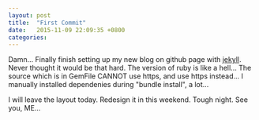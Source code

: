```yaml
---
layout: post
title:  "First Commit"
date:   2015-11-09 22:09:35 +0800
categories:
---
```


Damn...
Finally finish setting up my new blog on github page with [jekyll][jekyll-gh]. Never thought it would be that hard.
The version of ruby is like a hell...
The source which is in GemFile CANNOT use https, and use https instead... I manually installed dependenies during "bundle install", a lot...

I will leave the layout today. Redesign it in this weekend.
Tough night. See you, ME...

[jekyll-gh]:   https://github.com/jekyll/jekyll
